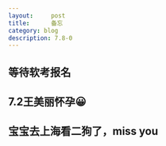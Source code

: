 ```yaml
---
layout:     post
title:      备忘
category: blog
description: 7.8-0
---
```


## 等待软考报名
## 7.2王美丽怀孕😀
## 宝宝去上海看二狗了，miss you
